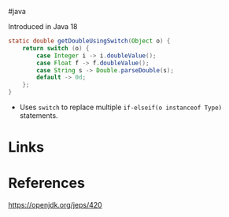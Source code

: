 #java 

Introduced in Java 18

```java
static double getDoubleUsingSwitch(Object o) {
    return switch (o) {
        case Integer i -> i.doubleValue();
        case Float f -> f.doubleValue();
        case String s -> Double.parseDouble(s);
        default -> 0d;
    };
}
```

- Uses `switch` to replace multiple `if-elseif(o instanceof Type)` statements.

# Links

# References
https://openjdk.org/jeps/420